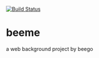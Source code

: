 [![Build Status](https://travis-ci.org/maniafish/beeme.svg?branch=master)](https://travis-ci.org/maniafish/beeme)
# beeme
a web background project by beego
